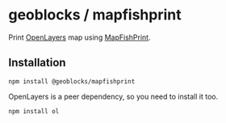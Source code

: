 # geoblocks / mapfishprint

Print [OpenLayers](https://openlayers.org/) map using [MapFishPrint](https://github.com/mapfish/mapfish-print).

## Installation

```shell
npm install @geoblocks/mapfishprint
```

OpenLayers is a peer dependency, so you need to install it too.

```shell
npm install ol
```

